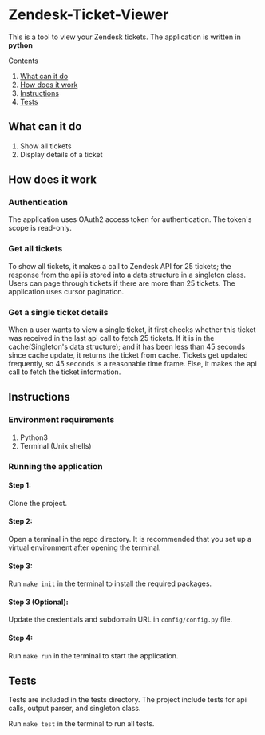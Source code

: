 
# Zendesk-Ticket-Viewer

This is a tool to view your Zendesk tickets. The application is written in **python**

Contents

1. [What can it do](#what-can-it-do)
2. [How does it work](#how-does-it-work)
3. [Instructions](#instructions)
4. [Tests](#tests)

## What can it do

1. Show all tickets
2. Display details of a ticket

## How does it work

### Authentication
The application uses OAuth2 access token for authentication. The token's scope is read-only. 

### Get all tickets
To show all tickets, it makes a call to Zendesk API for 25 tickets; the response from the api is stored into a data structure in a singleton class. Users can page through tickets if there are more than 25 tickets. The application uses cursor pagination.

### Get a single ticket details
 When a user wants to view a single ticket, it first checks whether this ticket was received in the last api call to fetch 25 tickets. If it is in the cache(Singleton's data structure); and it has been less than 45 seconds since cache update, it returns the ticket from cache. Tickets get updated frequently, so 45 seconds is a reasonable time frame. Else, it makes the api call to fetch the ticket information.
## Instructions

### Environment requirements

1. Python3
2. Terminal (Unix shells)

### Running the application

#### Step 1:

Clone the project. 

#### Step 2:

Open a terminal in the repo directory. It is recommended that you set up a virtual environment after opening the terminal.

#### Step 3:

Run `make init` in the terminal to install the required packages.

#### Step 3 (Optional):

Update the credentials and subdomain URL in `config/config.py` file.

#### Step 4:

Run `make run` in the terminal to start the application.


## Tests

Tests are included in the tests directory. The project include tests for api calls, output parser, and singleton class.

Run `make test` in the terminal to run all tests.



